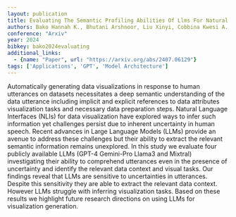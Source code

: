 ```yaml
---
layout: publication
title: Evaluating The Semantic Profiling Abilities Of Llms For Natural Language Utterances In Data Visualization
authors: Bako Hannah K., Bhutani Arshnoor, Liu Xinyi, Cobbina Kwesi A., Liu Zhicheng
conference: "Arxiv"
year: 2024
bibkey: bako2024evaluating
additional_links:
  - {name: "Paper", url: "https://arxiv.org/abs/2407.06129"}
tags: ['Applications', 'GPT', 'Model Architecture']
---
```

Automatically generating data visualizations in response to human utterances on datasets necessitates a deep semantic understanding of the data utterance including implicit and explicit references to data attributes visualization tasks and necessary data preparation steps. Natural Language Interfaces (NLIs) for data visualization have explored ways to infer such information yet challenges persist due to inherent uncertainty in human speech. Recent advances in Large Language Models (LLMs) provide an avenue to address these challenges but their ability to extract the relevant semantic information remains unexplored. In this study we evaluate four publicly available LLMs (GPT-4 Gemini-Pro Llama3 and Mixtral) investigating their ability to comprehend utterances even in the presence of uncertainty and identify the relevant data context and visual tasks. Our findings reveal that LLMs are sensitive to uncertainties in utterances. Despite this sensitivity they are able to extract the relevant data context. However LLMs struggle with inferring visualization tasks. Based on these results we highlight future research directions on using LLMs for visualization generation.
